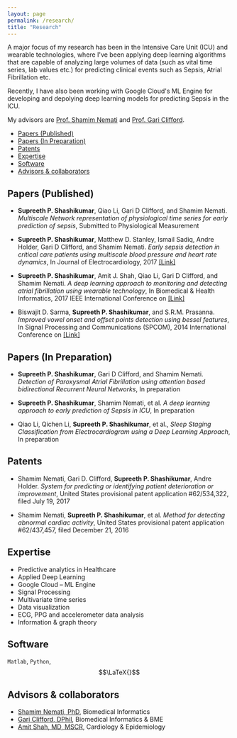 ```yaml
---
layout: page
permalink: /research/
title: "Research"
---
```


A major focus of my research has been in the Intensive Care Unit (ICU) and wearable technologies, where I've been applying deep learning algorithms that are capable of analyzing large volumes of data (such as vital time series, lab values etc.) for predicting clinical events such as Sepsis, Atrial Fibrillation etc. 

Recently, I have also been working with Google Cloud's ML Engine for developing and depolying deep learning models for predicting Sepsis in the ICU.

My advisors are [Prof. Shamim Nemati](http://nematilab.info/people/shamim/index.html) and [Prof. Gari Clifford](http://gdclifford.info/people/gari).

+ [Papers (Published)](#papers--published)
+ [Papers (In Preparation)](#papers--In-preparation)
+ [Patents](#patents)
+ [Expertise](#expertise)
+ [Software](#software)
+ [Advisors & collaborators](#advisors--collaborators)

## Papers (Published)

+ **Supreeth P. Shashikumar**, Qiao Li, Gari D Clifford, and Shamim Nemati. *Multiscale Network representation of physiological time series for early prediction of sepsis*, Submitted to Physiological Measurement

+ **Supreeth P. Shashikumar**, Matthew D. Stanley, Ismail Sadiq, Andre Holder, Gari D Clifford, and Shamim Nemati. *Early sepsis detection in critical care patients using multiscale blood pressure and heart rate dynamics*, In Journal of Electrocardiology, 2017 [[Link]](http://www.sciencedirect.com/science/article/pii/S0022073617302546)

+ **Supreeth P. Shashikumar**, Amit J. Shah, Qiao Li, Gari D Clifford, and Shamim Nemati. *A deep learning approach to monitoring and detecting atrial fibrillation using wearable technology*, In Biomedical & Health Informatics, 2017 IEEE International Conference on [[Link]](http://ieeexplore.ieee.org/abstract/document/7897225/)

+ Biswajit D. Sarma, **Supreeth P. Shashikumar**, and S.R.M. Prasanna. *Improved vowel onset and offset points detection using bessel features*, In Signal Processing and Communications (SPCOM), 2014 International Conference on [[Link]](http://ieeexplore.ieee.org/abstract/document/6983913/)

## Papers (In Preparation)

+ **Supreeth P. Shashikumar**, Gari D Clifford, and Shamim Nemati.  *Detection of Paroxysmal Atrial Fibrillation using attention based bidirectional Recurrent Neural Networks*, In preparation

+ **Supreeth P. Shashikumar**, Shamim Nemati, et al. *A deep learning approach to early prediction of Sepsis in ICU*, In preparation

+ Qiao Li, Qichen Li, **Supreeth P. Shashikumar**, et al., *Sleep Staging Classification from Electrocardiogram using a Deep Learning Approach*, In preparation


## Patents 

+ Shamim Nemati, Gari D. Clifford, **Supreeth P. Shashikumar**, Andre Holder. *System for predicting or identifying patient deterioration or improvement*, United States provisional patent application #62/534,322, filed July 19, 2017

+ Shamim Nemati, **Supreeth P. Shashikumar**, et al. *Method for detecting abnormal cardiac activity*, United States provisional patent application #62/437,457, filed December 21, 2016

## Expertise

+ Predictive analytics in Healthcare 
+ Applied Deep Learning
+ Google Cloud – ML Engine
+ Signal Processing
+ Multivariate time series 
+ Data visualization
+ ECG, PPG and accelerometer data analysis
+ Information & graph theory


## Software 

`Matlab`, `Python`, $$\LaTeX{}$$

## Advisors & collaborators

+ [Shamim Nemati, PhD](http://nematilab.info/people/shamim/index.html), Biomedical Informatics
+ [Gari Clifford, DPhil](http://gdclifford.info/people/gari), Biomedical Informatics & BME
+ [Amit Shah, MD, MSCR](https://sph.emory.edu/faculty/profile/#!AJSHAH3), Cardiology & Epidemiology
